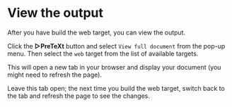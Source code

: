 # View the output

After you have build the web target, you can view the output.  

Click the  **▷PreTeXt** button and select `View full document` from the pop-up menu.  Then select the `web` target from the list of available targets.

This will open a new tab in your browser and display your document (you might need to refresh the page).

Leave this tab open; the next time you build the web target, switch back to the tab and refresh the page to see the changes.